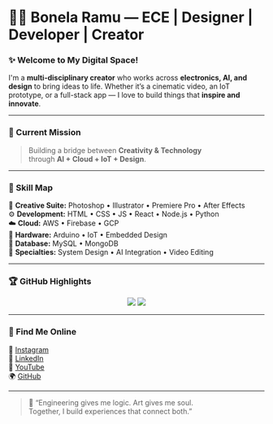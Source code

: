 # 👨‍💻 Bonela Ramu — ECE | Designer | Developer | Creator

### ✨ Welcome to My Digital Space!
I'm a **multi-disciplinary creator** who works across **electronics, AI, and design** to bring ideas to life. Whether it’s a cinematic video, an IoT prototype, or a full-stack app — I love to build things that **inspire and innovate**.

---

### 🚀 Current Mission
> Building a bridge between **Creativity & Technology**  
> through **AI + Cloud + IoT + Design**.

---

### 🧠 Skill Map

🧩 **Creative Suite:** Photoshop • Illustrator • Premiere Pro • After Effects  
⚙️ **Development:** HTML • CSS • JS • React • Node.js • Python  
☁️ **Cloud:** AWS • Firebase • GCP  
🔌 **Hardware:** Arduino • IoT • Embedded Design  
🧮 **Database:** MySQL • MongoDB  
🎯 **Specialties:** System Design • AI Integration • Video Editing  

---

### 🏆 GitHub Highlights  
<p align="center">
  <img src="https://github-profile-summary-cards.vercel.app/api/cards/profile-details?username=bonelaramu1969-arch&theme=radical" />
  <img src="https://github-profile-summary-cards.vercel.app/api/cards/repos-per-language?username=bonelaramu1969-arch&theme=radical" />
</p>

---

### 🔗 Find Me Online  
📸 [Instagram](https://instagram.com/)  
💼 [LinkedIn](https://linkedin.com/in/)  
🎥 [YouTube](https://youtube.com/)  
🌍 [GitHub](https://github.com/bonelaramu1969-arch)

---

> 🧬 “Engineering gives me logic. Art gives me soul.  
> Together, I build experiences that connect both.”
